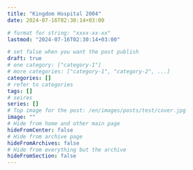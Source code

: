 ```yaml
---
title: "Kingdom Hospital 2004"
date: 2024-07-16T02:30:14+03:00

# format for string: "xxxx-xx-xx"
lastmod: "2024-07-16T02:30:14+03:00"

# set false when you want the post publish
draft: true
# one category: ["category-1"]
# more categories: ["category-1", "category-2", ...]
categories: []
# refer to categories
tags: []
# seires
series: []
# Top image for the post: /en/images/posts/test/cover.jpg
image: ""
# Hide from home and other main page
hideFromCenter: false
# Hide from archive page
hideFromArchives: false
# Hide from everything but the archive
hideFromSection: false
---
```


<!--more-->